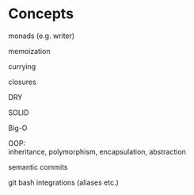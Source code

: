 # Concepts

monads (e.g. writer)

memoization

currying

closures

DRY

SOLID

Big-O

OOP:<br>
inheritance, polymorphism, encapsulation, abstraction

semantic commits

git bash integrations (aliases etc.)

